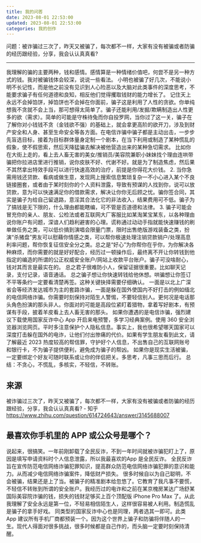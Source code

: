 ```yaml
---
title: 我的问答
date: 2023-08-01 22:53:00
updated: 2023-08-01 22:53:00
categories: 我的创作
---
```


问题：被诈骗过三次了，昨天又被骗了，每次都不一样，大家有没有被骗或者防骗的经历跟经验，分享，我会认认真真看?

- - -

我理解的骗的主要两种，钱和感情。感情算是一种情绪价值吧，何尝不是另一种方式的钱。我对被骗钱体会较深，说说一些看法。
小明也被骗了好几次，不能说小明不长记性，而是他之前没有见识到人心险恶以及大脑对此类事件的深度思考，不能要求骗子有任何道德和良知，相反他们觉得攫取钱财的能力增长了。
记住天上永远不会掉馅饼，掉馅饼也不会掉在你面前，骗子这是利用了人性的贪欲。你单纯想我不贪就不会上当，那可想得太简单了。骗子还能利用/发掘/欺瞒制造出人性更多的欲（需求）。简单的可能是守株待兔而你自投罗网，当你过了这一关，骗子在了解你对小钱钱不贪（金钱欲不强）的基础上，就会拿更高阶的欲开刀，涉及到财产安全和人身、甚至生命安全等各方面。在电信诈骗中骗子都是主动出击，一步步先盲选目标，接着为目标群体量身定制一个剧本，在当下利用或制造了某种慌乱的假象，使不假思索，然后天降猛骗去解决被他营造出来的某种急切需求。
比如你在大街上走的，看上去人畜无害的美女/推销员/美容院兼职小妹妹找个理由连哄带骗把你拉进店里进行推销，说你皮肤不好、代谢不好。就是为了制造焦虑，然后果不其然拿出特效手段可以进行快速高效的治疗，前提是你得花大价钱。
2. 当你急需用钱还贷款、看病或做生意，发现网上搜索信息繁琐复杂一不小心进入某个不良链接圈套，或者由于某时刻你的个人资料泄露，导致有预谋的人找到你，说可以放贷款，意为可以快速满足你的借款需求，解决让你你无后顾之忧。骗你签合同，其实是骗子为给自己留退路，意淫其合法化它的非法收入，结果费用可不低。骗子为了搞钱是无下限的，什么理由都能瞎编，可不管是否道德和法律。
3. 骗子可能会冒充你的亲人、朋友、公检法或者互联网大厂客服比如某淘某宝某东，以各种理由说你账户有问题，深谙人们趋利避害的心理。谎称通过动动手指就能快速赚钱的刷单做任务之类，可以低价搞到演唱会限量门票，限时出售绝版游戏装备之类，扮演“杀猪盘”男友可以慰藉你情感之类，可以帮你极速处理注销贷款销户/处理高息利率问题，帮你恢复征信安全分之类。总之是“好心”为你帮你在乎你，为你解决各种麻烦，而你需要的就是好好配合，经历过一顿操作后，最终离不开让你转钱到他指定的编造的所谓的公正权威安全账户/网站上收款平台账户。骗子可没啥耐心，钱对其而言是最实在的。
总之君子很难防小人，保留证据很重要。比如聊天记录，支付记录，语音通话。
总之骗子想让你快速转钱给他休想。哄骗想让你签订不平等条约一定要看清楚再签。这种关键抉择需要仔细确认。
一面是以北上广深省会等经济发达城市为主的套路诈骗，一面是躲在国外使国内不好打击的例如缅北的电信网络诈骗。你需要时刻保持对陌生人警惕，不要轻信别人。更何况是电话那头角色扮演的那头非人。你面对的可能是高段位紧盯着猎物，拿着写好剧本，有预谋有手段，披着羊皮看上去人畜无害的那头。
如果你遭遇的是电信诈骗，强烈建议下载使用国家反诈中心 App 开启来电预警，多学习经典案例。使用 360 安全浏览器浏览网页。平时多注意保护个人隐私信息。事实上，我也很希望哪天国家可以深度打击躲在国外的电诈，让他们付出惨痛的代价。如果有学生朋友看到此文，请了解最近 2023 热度较高的帮信罪，守护好个人信息，不出售自己的互联网账号和银行卡，不为骗子提供便利，避免成为骗子的帮凶。
如果你是现实生活被骗，一定要绑定个好友可随时联系或让你的伴侣把关。多思考，凡事三思而后行。
总结：不贪心，不慌乱，多核实，不轻信，不转账。

## 来源

被诈骗过三次了，昨天又被骗了，每次都不一样，大家有没有被骗或者防骗的经历跟经验，分享，我会认认真真看? - 知乎
<https://www.zhihu.com/question/614724643/answer/3145688007>

## 最喜欢你手机里的 APP 或公众号是哪个？

说起来，很搞笑。一年前刚卸载了全民反诈，不到一年时间就被诈骗犯盯上了，原因是填写申请资料时个人信息泄露，所以我最喜欢的App 是全民反诈。
全民反诈 旨在宣传防范电信网络诈骗犯罪知识，提高群众防范电信网络诈骗犯罪的意识和能力。从而减少电信网络诈骗案件，降低财产损失。
很多时候自以为自己聪明，不会被骗，结果还是上了当。被骗子的精准剧本给忽悠了。它教育了我凡事不要慌，不轻信不转账到所谓的安全账户。我经历过的电诈和之前在某京槐房某达广场舒某国际美容院诈骗的钱，损失的钱财足够买上百个顶配版 iPhone Pro Max 了。从此我理解了安全永远是第一位，不轻易相信陌生人，这样很容易被人利用。制造慌乱是骗子的拿手好戏。
同类型的国家反诈中心也是同理，两者选其一即可。此类 App 建议所有手机厂商都预装一个。因为这个世界上骗子和防骗将伴随人的一生。现代人得面对很多挑战，很多时候都是自己作的，而头脑一定要时刻保持清醒。
